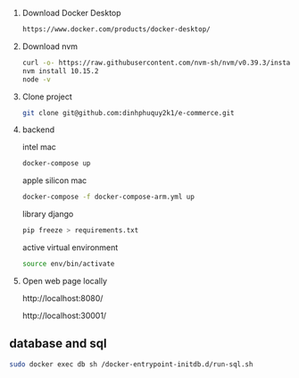 1. Download Docker Desktop
   ```sh
   https://www.docker.com/products/docker-desktop/
    ```
2. Download nvm

    ```sh
    curl -o- https://raw.githubusercontent.com/nvm-sh/nvm/v0.39.3/install.sh | bash
    nvm install 10.15.2
    node -v
    ```

3. Clone project

    ```sh
    git clone git@github.com:dinhphuquy2k1/e-commerce.git
    ```

4. backend

   intel mac

    ``` sh
    docker-compose up
    ```

   apple silicon mac
    ```sh
    docker-compose -f docker-compose-arm.yml up
    ```

   library django
   ``` sh
   pip freeze > requirements.txt
   ```

   active virtual environment
   ``` sh
   source env/bin/activate
   ```

5. Open web page locally

   http://localhost:8080/

   http://localhost:30001/

## database and sql

   ``` sh
   sudo docker exec db sh /docker-entrypoint-initdb.d/run-sql.sh
   ```